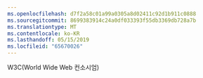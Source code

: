 ```yaml
---
ms.openlocfilehash: d7f2a58c01a99a0305a8d02411c92d1b911c0888
ms.sourcegitcommit: 8699383914c24a0df033393f55db3369db728a7b
ms.translationtype: MT
ms.contentlocale: ko-KR
ms.lasthandoff: 05/15/2019
ms.locfileid: "65670026"
---
```

W3C(World Wide Web 컨소시엄)
